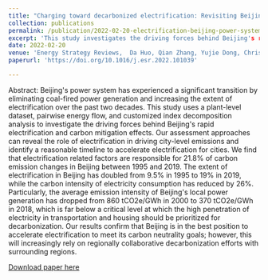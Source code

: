 ```yaml
---
title: "Charging toward decarbonized electrification: Revisiting Beijing's power system"
collection: publications
permalink: /publication/2022-02-20-electrification-beijing-power-system
excerpt: 'This study investigates the driving forces behind Beijing's rapid electrification and contributions to city-level decarbonization.'
date: 2022-02-20
venue: 'Energy Strategy Reviews,  Da Huo, Qian Zhang, Yujie Dong, Christopher Kennedy, Chao Zhang '
paperurl: 'https://doi.org/10.1016/j.esr.2022.101039'

---
```

Abstract: Beijing's power system has experienced a significant transition by eliminating coal-fired power generation and increasing the extent of electrification over the past two decades. This study uses a plant-level dataset, pairwise energy flow, and customized index decomposition analysis to investigate the driving forces behind Beijing's rapid electrification and carbon mitigation effects. Our assessment approaches can reveal the role of electrification in driving city-level emissions and identify a reasonable timeline to accelerate electrification for cities. We find that electrification related factors are responsible for 21.8% of carbon emission changes in Beijing between 1995 and 2019. The extent of electrification in Beijing has doubled from 9.5% in 1995 to 19% in 2019, while the carbon intensity of electricity consumption has reduced by 26%. Particularly, the average emission intensity of Beijing's local power generation has dropped from 860 tCO2e/GWh in 2000 to 370 tCO2e/GWh in 2018, which is far below a critical level at which the high penetration of electricity in transportation and housing should be prioritized for decarbonization. Our results confirm that Beijing is in the best position to accelerate electrification to meet its carbon neutrality goals; however, this will increasingly rely on regionally collaborative decarbonization efforts with surrounding regions.

[Download paper here](https://doi.org/10.1016/j.esr.2022.101039)
